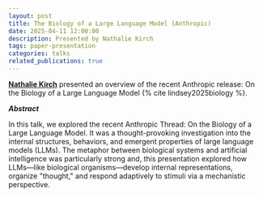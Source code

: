 ```yaml
---
layout: post
title: The Biology of a Large Language Model (Anthropic)
date: 2025-04-11 12:00:00
description: Presented by Nathalie Kirch
tags: paper-presentation
categories: talks
related_publications: true
---
```


**[Nathalie Kirch](https://www.linkedin.com/in/nathaliekirch/)** presented an overview of the recent Anthropic release: On the Biology of a Large Language Model {% cite lindsey2025biology %}.

**_Abstract_**

In this talk, we explored the recent Anthropic Thread: On the Biology of a Large Language Model. It was a thought-provoking investigation into the internal structures, behaviors, and emergent properties of large language models (LLMs). The metaphor between biological systems and artificial intelligence was particularly strong and, this presentation explored how LLMs—like biological organisms—develop internal representations, organize "thought," and respond adaptively to stimuli via a mechanistic perspective.
